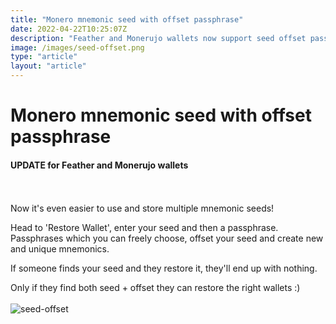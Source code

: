```yaml
---
title: "Monero mnemonic seed with offset passphrase"
date: 2022-04-22T10:25:07Z
description: "Feather and Monerujo wallets now support seed offset passphrases"
image: /images/seed-offset.png
type: "article"
layout: "article"
---
```


# Monero mnemonic seed with offset passphrase
#### UPDATE for Feather and Monerujo wallets
\
\
Now it's even easier to use and store multiple mnemonic seeds!

Head to 'Restore Wallet', enter your seed and then a passphrase. Passphrases which you can freely choose, offset your seed and create new and unique mnemonics.

If someone finds your seed and they restore it, they'll end up with nothing.

Only if they find both seed + offset they can restore the right wallets :)
\
\
![seed-offset](/images/seed-offset.png)
